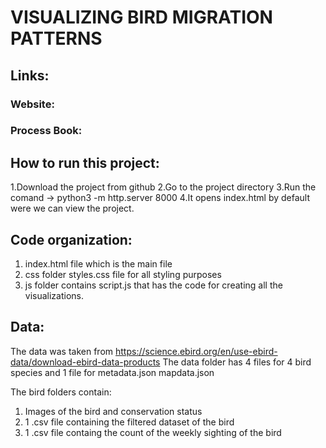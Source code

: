 # VISUALIZING BIRD MIGRATION PATTERNS

## Links:
### Website:
### Process Book:

## How to run this project:
1.Download the project from github
2.Go to the project directory
3.Run the comand -> python3 -m http.server 8000
4.It opens index.html by default were we can view the project.

## Code organization:

1. index.html file which is the main file
2. css folder styles.css file for all styling purposes
3. js folder contains script.js that has the code for creating all the visualizations. 

## Data:
The data was taken from https://science.ebird.org/en/use-ebird-data/download-ebird-data-products
The data folder has 4 files for 4 bird species and 1 file for metadata.json mapdata.json

The bird folders contain:

1. Images of the bird and conservation status
2. 1 .csv file containing the filtered dataset of the bird
3. 1 .csv file containg the count of the weekly sighting of the bird

